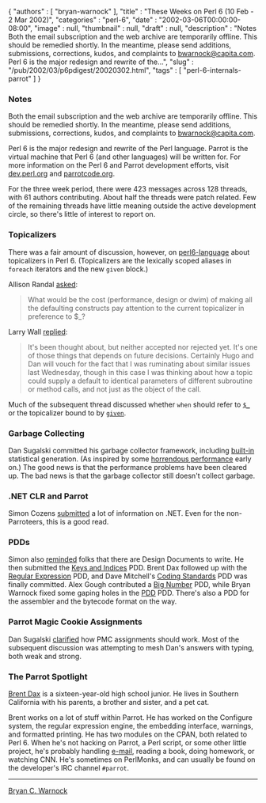 {
   "authors" : [
      "bryan-warnock"
   ],
   "title" : "These Weeks on Perl 6 (10 Feb - 2 Mar 2002)",
   "categories" : "perl-6",
   "date" : "2002-03-06T00:00:00-08:00",
   "image" : null,
   "thumbnail" : null,
   "draft" : null,
   "description" : "Notes Both the email subscription and the web archive are temporarily offline. This should be remedied shortly. In the meantime, please send additions, submissions, corrections, kudos, and complaints to bwarnock@capita.com. Perl 6 is the major redesign and rewrite of the...",
   "slug" : "/pub/2002/03/p6pdigest/20020302.html",
   "tags" : [
      "perl-6-internals-parrot"
   ]
}



### <span id="Notes">Notes</span>

Both the email subscription and the web archive are temporarily offline. This should be remedied shortly. In the meantime, please send additions, submissions, corrections, kudos, and complaints to <bwarnock@capita.com>.

Perl 6 is the major redesign and rewrite of the Perl language. Parrot is the virtual machine that Perl 6 (and other languages) will be written for. For more information on the Perl 6 and Parrot development efforts, visit [dev.perl.org](http://dev.perl.org/perl6/) and [parrotcode.org](http://www.parrotcode.org/).

For the three week period, there were 423 messages across 128 threads, with 61 authors contributing. About half the threads were patch related. Few of the remaining threads have little meaning outside the active development circle, so there's little of interest to report on.

### <span id="Topicalizers">Topicalizers</span>

There was a fair amount of discussion, however, on [perl6-language](http://archive.develooper.com/perl6-language@perl.org) about topicalizers in Perl 6. (Topicalizers are the lexically scoped aliases in `foreach` iterators and the new `given` block.)

Allison Randal [asked](http://archive.develooper.com/perl6-language@perl.org/msg09165.html):

> What would be the cost (performance, design or dwim) of making all the defaulting constructs pay attention to the current topicalizer in preference to $\_?

Larry Wall [replied](http://archive.develooper.com/perl6-language@perl.org/msg09170.html):

> It's been thought about, but neither accepted nor rejected yet. It's one of those things that depends on future decisions. Certainly Hugo and Dan will vouch for the fact that I was ruminating about similar issues last Wednesday, though in this case I was thinking about how a topic could supply a default to identical parameters of different subroutine or method calls, and not just as the object of the call.

Much of the subsequent thread discussed whether `when` should refer to [`$_`](http://archive.develooper.com/perl6-language@perl.org/msg09200.html) or the topicalizer bound to by [`given`](http://archive.develooper.com/perl6-language@perl.org/msg09202.html).

### <span id="Garbage_Collecting">Garbage Collecting</span>

Dan Sugalski committed his garbage collector framework, including [built-in](http://archive.develooper.com/perl6-internals@perl.org/msg08741.html) statistical generation. (As inspired by some [horrendous performance](http://archive.develooper.com/perl6-internals@perl.org/msg08723.html) early on.) The good news is that the performance problems have been cleared up. The bad news is that the garbage collector still doesn't collect garbage.

### <span id="NET_CLR_and_Parrot">.NET CLR and Parrot</span>

Simon Cozens [submitted](http://archive.develooper.com/perl6-internals@perl.org/msg08641.html) a lot of information on .NET. Even for the non-Parroteers, this is a good read.

### <span id="PDDs">PDDs</span>

Simon also [reminded](http://archive.develooper.com/perl6-internals@perl.org/msg08519.html) folks that there are Design Documents to write. He then submitted the [Keys and Indices](http://archive.develooper.com/perl6-internals@perl.org/msg08523.html) PDD. Brent Dax followed up with the [Regular Expression](http://archive.develooper.com/perl6-internals@perl.org/msg08528.html) PDD, and Dave Mitchell's [Coding Standards](http://archive.develooper.com/perl6-internals@perl.org/msg08555.html) PDD was finally committed. Alex Gough contributed a [Big Number](http://archive.develooper.com/perl6-internals@perl.org/msg08618.html) PDD, while Bryan Warnock fixed some gaping holes in the [PDD](http://archive.develooper.com/perl6-internals@perl.org/msg08677.html) PDD. There's also a PDD for the assembler and the bytecode format on the way.

### <span id="Parrot_Magic_Cookie_Assignments">Parrot Magic Cookie Assignments</span>

Dan Sugalski [clarified](http://archive.develooper.com/perl6-internals@perl.org/msg08446.html) how PMC assignments should work. Most of the subsequent discussion was attempting to mesh Dan's answers with typing, both weak and strong.

### <span id="The_Parrot_Spotlight">The Parrot Spotlight</span>

[Brent Dax](http://brentdax.perlmonk.org) is a sixteen-year-old high school junior. He lives in Southern California with his parents, a brother and sister, and a pet cat.

Brent works on a lot of stuff within Parrot. He has worked on the Configure system, the regular expression engine, the embedding interface, warnings, and formatted printing. He has two modules on the CPAN, both related to Perl 6. When he's not hacking on Parrot, a Perl script, or some other little project, he's probably handling [e-mail](mailto:brentdax@cpan.org), reading a book, doing homework, or watching CNN. He's sometimes on PerlMonks, and can usually be found on the developer's IRC channel `#parrot`.

------------------------------------------------------------------------

[Bryan C. Warnock](http://members.home.com/bcwarno/Perl6/)
